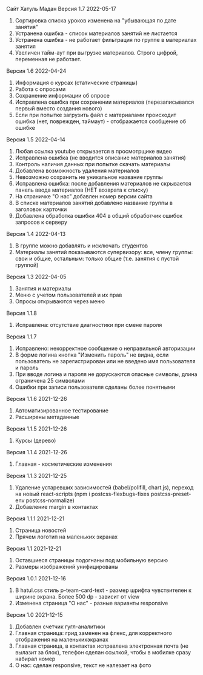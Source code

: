 Сайт Хатуль Мадан
Версия 1.7 2022-05-17

1. Сортировка списка уроков изменена на "убывающая по дате занятия"
2. Устранена ошибка - список материалов занятий не листается
3. Устранена ошибка - не работает фильтрация по группе в материалах занятия
4. Увеличен тайм-аут при выгрузке материалов. Строго цифрой, переменная не работает.

Версия 1.6 2022-04-24

1. Информация о курсах (статические страницы)
2. Работа с опросами
3. Сохранение информации об опросе
4. Исправлена ошибка при сохранении материалов (перезаписывался первый вместо создания нового)
5. Если при попытке загрузить файл с материалами происходит ошибка (нет, поврежден, таймаут) - отображается сообщение об ошибке

Версия 1.5 2022-04-14

1. Любая ссылка youtube открывается в просмотрщике видео
2. Исправлена ошибка (не вводится описание материалов занятия)
3. Контроль наличия данных при попытке скачать материалы
4. Добавлена возможность удаления материалов
5. Невозможно сохранить не уникальное название группы
6. Исправлена ошибка: после добавления материалов не скрывается панель ввода материалов (НЕТ возврата к списку)
7. На страничке "О нас" добавлен номер версии сайта
8. В списке материалов занятий добавлено название группы в заголовок карточки
9. Добавлена обработка ошибки 404 в общий обработчик ошибок запросов к серверу

Версия 1.4 2022-04-13

1. В группе можно добавлять и исключать студентов
2. Материалы занятий показываются супервизору: все, члену группы: свои и общие, остальным: только общие (т.е. занятия с пустой группой)

Версия 1.3 2022-04-05

1. Занятия и материалы
2. Меню с учетом пользователей и их прав
3. Опросы открываются через меню

Версия 1.1.8

1. Исправлена: отсутствие диагностики при смене пароля

Версия 1.1.7

1. Исправлено: некорректное сообщение о неправильной авторизации
2. В форме логина кнопка "Изменить пароль" не видна, если пользователь не зарегистрирован или не введено имя пользователя и пароль
3. При вводе логина и пароля не дорускаются опасные символы, длина ограничена 25 символами
4. Ошибки при записи пользователя сделаны более понятными

Версия 1.1.6 2021-12-26

1. Автоматизированное тестирование
2. Расширены метаданные

Версия 1.1.5 2021-12-26

1. Курсы (дерево)

Версия 1.1.4 2021-12-26

1. Главная - косметические изменения

Версия 1.1.3 2021-12-25

1. Удаление устаревших зависимостей (babel/polifill, chart.js), переход на новый react-scripts (npm i postcss-flexbugs-fixes postcss-preset-env postcss-normalize)
2. Добавление margin в контактах

Версия 1.1.1 2021-12-21

1. Страница новостей
2. Прячем логотип на маленьких экранах

Версия 1.1 2021-12-21

1. Оставшиеся страницы подогнаны под мобильную версию
2. Размеры изображений унифицированы

Версия 1.0.1 2021-12-16

1. В hatul.css стиль p-team-card-text - размер шрифта чувствителен к ширине экрана. Более 500 dp - зависит от view
2. Изменена страница "О нас" - разные варианты responsive

Версия 1.0 2021-12-15

1. Добавлен счетчик гугл-аналитики
2. Главная страница: грид заменен на флекс, для корректного отображения на маленькихэкранах
3. Главная страница, в контактах исправлена электронная почта (не вылазит за блок), телефон сделан ссылкой, чтобы в мобилке сразу набирал номер
4. О нас: сделан responsive, текст не налезает на фото
